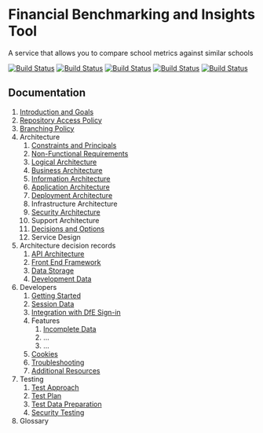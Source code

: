 # Financial Benchmarking and Insights Tool

A service that allows you to compare school metrics against similar schools

[![Build Status](https://dfe-ssp.visualstudio.com/s198-DfE-Benchmarking-service/_apis/build/status%2FCore%20Infrastructure%20CICD?branchName=main&label=Core%20infrastructure)](https://dfe-ssp.visualstudio.com/s198-DfE-Benchmarking-service/_build/latest?definitionId=2594&branchName=main)
[![Build Status](https://dfe-ssp.visualstudio.com/s198-DfE-Benchmarking-service/_apis/build/status%2FFront-end%20Components%20CICD?branchName=main&label=Front-end%20components)](https://dfe-ssp.visualstudio.com/s198-DfE-Benchmarking-service/_build/latest?definitionId=2613&branchName=main)
[![Build Status](https://dfe-ssp.visualstudio.com/s198-DfE-Benchmarking-service/_apis/build/status%2FPlatform%20CICD?branchName=main&label=Platform)](https://dfe-ssp.visualstudio.com/s198-DfE-Benchmarking-service/_build/latest?definitionId=2595&branchName=main)
[![Build Status](https://dfe-ssp.visualstudio.com/s198-DfE-Benchmarking-service/_apis/build/status%2FWeb%20CICD?branchName=main&label=Web%20app)](https://dfe-ssp.visualstudio.com/s198-DfE-Benchmarking-service/_build/latest?definitionId=2600&branchName=main)
[![Build Status](https://dfe-ssp.visualstudio.com/s198-DfE-Benchmarking-service/_apis/build/status%2FPrototype%20Kit%20CICD?branchName=main&label=Prototype)](https://dfe-ssp.visualstudio.com/s198-DfE-Benchmarking-service/_build/latest?definitionId=2619&branchName=main)

## Documentation

1. [Introduction and Goals](documentation/introduction-goals.md)
2. [Repository Access Policy](documentation/repository-access-policy.md)
3. [Branching Policy](documentation/branching-policy.md)
4. Architecture
   1. [Constraints and Principals](documentation/architecture/constraints-principals.md)
   2. [Non-Functional Requirements](documentation/architecture/non-Functional-requirements.md)
   3. [Logical Architecture](documentation/architecture/logical-architecture.md)
   4. [Business Architecture](documentation/architecture/business-architecture.md)
   5. [Information Architecture](documentation/architecture/information-architecture.md)
   6. [Application Architecture](documentation/architecture/application-architecture.md)
   7. [Deployment Architecture](documentation/architecture/deployment-architecture.md)
   8. Infrastructure Architecture
   9. [Security Architecture](documentation/architecture/security-architecture.md)
   10. Support Architecture
   11. [Decisions and Options](documentation/architecture/decisions-options.md)
   12. Service Design
5. Architecture decision records
   1. [API Architecture](documentation/architecture-decision-records/api-architecture.md)
   2. [Front End Framework](documentation/architecture-decision-records/front-end-framework.md)
   3. [Data Storage](documentation/architecture-decision-records/data-storage.md)
   4. [Development Data](documentation/architecture-decision-records/development-data.md)
6. Developers
   1. [Getting Started](documentation/developers/getting-started.md)
   2. [Session Data](documentation/developers/session-data.md)
   3. [Integration with DfE Sign-in](documentation/developers/integration-with-dfe-sign-in.md)
   4. Features
      1. [Incomplete Data](documentation/developers/features/incomplete-data.md)
      2. ...
      3. ...
   5. [Cookies](documentation/developers/cookies.md)
   6. [Troubleshooting](documentation/developers/troubleshooting.md)
   7. [Additional Resources](documentation/developers/additional-resources.md)
7. Testing
   1. [Test Approach](documentation/testing/test-approach.md)
   2. [Test Plan](documentation/testing/test-plan.md)
   3. [Test Data Preparation](documentation/testing/test-data-prep.md)
   4. [Security Testing](documentation/testing/security-testing.md)
8. Glossary
